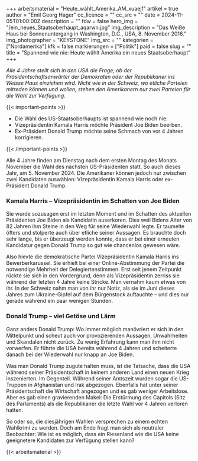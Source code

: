 +++
arbeitsmaterial = "Heute_wählt_Amerika_AM_xuaejf"
artikel = true
author = "Emil Georg Hager"
cc_licence = ""
cc_src = ""
date = 2024-11-05T01:00:00Z
description = ""
fdw = false
hero_img = "/ein_neues_Staatsoberhaupt_aqarwn.jpg"
img_description = "Das Weiße Haus bei Sonnenuntergang in Washington, D.C., USA, 8. November 2016."
img_photographer = "KEYSTONE"
img_src = ""
kategorien = ["Nordamerika"]
kfk = false
markierungen = ["Politik"]
paid = false
slug = ""
title = "Spannend wie nie: Heute wählt Amerika ein neues Staatsoberhaupt"
+++

_Alle 4 Jahre stellt sich in den USA die Frage, ob der Präsidentschaftsanwärter der Demokraten oder der Republikaner ins Weisse Haus einziehen wird. Nicht wie in der Schweiz, wo etliche Parteien mitreden können und wollen, stehen den Amerikanern nur zwei Parteien für die Wahl zur Verfügung._

{{< important-points >}}

<ul>

<li>Die Wahl des US-Staatsoberhaupts ist spannend wie noch nie.</li>

<li>Vizepräsidentin Kamala Harris möchte Präsident Joe Biden beerben.</li>

<li>Ex-Präsident Donald Trump möchte seine Schmach von vor 4 Jahren korrigieren.</li>

</ul>

{{< /important-points >}}

Alle 4 Jahre finden am Dienstag nach dem ersten Montag des Monats November die Wahl des nächsten US-Präsidenten statt. So auch dieses Jahr, am 5. November 2024. Die Amerikaner können jedoch nur zwischen zwei Kandidaten auswählen: Vizepräsidentin Kamala Harris oder ex-Präsident Donald Trump.

### Kamala Harris – Vizepräsidentin im Schatten von Joe Biden

Sie wurde sozusagen erst im letzten Moment und im Schatten des aktuellen Präsidenten Joe Biden als Kandidatin auserkoren. Dies weil Bidens Alter von 82 Jahren ihm Steine in den Weg für seine Wiederwahl legte. Er taumelte öfters und stolperte auch über etliche seiner Aussagen. Es brauchte doch sehr lange, bis er überzeugt werden konnte, dass er bei einer erneuten Kandidatur gegen Donald Trump so gut wie chancenlos gewesen wäre.

Also hievte die demokratische Partei Vizepräsidentin Kamala Harris ins Bewerberkarussel. Sie erhielt bei einer Online-Abstimmung der Partei die notwendige Mehrheit der Delegiertenstimmen. Erst seit jenem Zeitpunkt rückte sie sich in den Vordergrund, denn als Vizepräsidentin zerriss sie während der letzten 4 Jahre keine Stricke. Man vernahm kaum etwas von ihr. In der Schweiz nahm man von ihr nur Notiz, als sie im Juni dieses Jahres zum Ukraine-Gipfel auf dem Bürgenstock auftauchte – und dies nur gerade während ein paar wenigen Stunden.

### Donald Trump – viel Getöse und Lärm

Ganz anders Donald Trump: Wo immer möglich manövriert er sich in den Mittelpunkt und scheut auch vor provozierenden Aussagen, Unwahrheiten und Skandalen nicht zurück. Zu wenig Erfahrung kann man ihm nicht vorwerfen. Er führte die USA bereits während 4 Jahren und scheiterte danach bei der Wiederwahl nur knapp an Joe Biden.

Was man Donald Trump zugute halten muss, ist die Tatsache, dass die USA während seiner Präsidentschaft in keinem anderen Land einen neuen Krieg inszenierten. Im Gegenteil. Während seiner Amtszeit wurden sogar die US-Truppen in Afghanistan und Irak abgezogen. Ebenfalls hat unter seiner Präsidentschaft die Wirtschaft angezogen und es gab weniger Arbeitslose. Aber es gab einen gravierenden Makel: Die Erstürmung des Capitols (Sitz des Parlaments) als die Republikaner die letzte Wahl vor 4 Jahren verloren hatten.

So oder so, die diesjährigen Wahlen versprechen zu einem echten Wahlkrimi zu werden. Doch am Ende fragt man sich als neutraler Beobachter: Wie ist es möglich, dass ein Riesenland wie die USA keine geeignetere Kandidaten zur Verfügung stellen kann?

{{< arbeitsmaterial >}}
